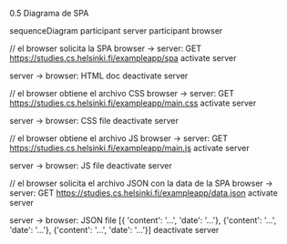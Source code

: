 0.5 Diagrama de SPA

sequenceDiagram
    participant server 
    participant browser

// el browser solicita la SPA
browser -> server: GET https://studies.cs.helsinki.fi/exampleapp/spa
activate server

server -> browser: HTML doc 
deactivate server

// el browser obtiene el archivo CSS
browser -> server: GET https://studies.cs.helsinki.fi/exampleapp/main.css
activate server

server -> browser: CSS file
deactivate server

// el browser obtiene el archivo JS
browser -> server: GET https://studies.cs.helsinki.fi/exampleapp/main.js
activate server

server -> browser: JS file
deactivate server 

// el browser solicita el archivo JSON con la data de la SPA
browser -> server: GET https://studies.cs.helsinki.fi/exampleapp/data.json
activate server

server -> browser: JSON file [{ 'content': '...', 'date': '...'}, {'content': '...', 'date': '...'}, {'content': '...', 'date': '...'}]
deactivate server